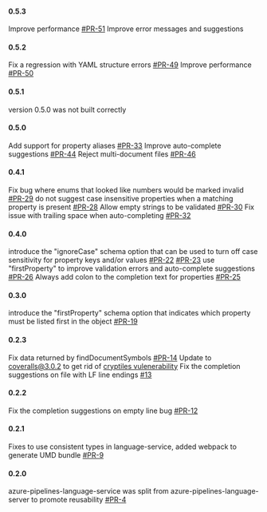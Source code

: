 
#### 0.5.3
Improve performance [#PR-51](https://github.com/Microsoft/azure-pipelines-language-server/pull/51)
Improve error messages and suggestions

#### 0.5.2
Fix a regression with YAML structure errors [#PR-49](https://github.com/Microsoft/azure-pipelines-language-server/pull/49)
Improve performance [#PR-50](https://github.com/Microsoft/azure-pipelines-language-server/pull/50)

#### 0.5.1
version 0.5.0 was not built correctly

#### 0.5.0
Add support for property aliases [#PR-33](https://github.com/Microsoft/azure-pipelines-language-server/pull/33)
Improve auto-complete suggestions [#PR-44](https://github.com/Microsoft/azure-pipelines-language-server/pull/44)
Reject multi-document files [#PR-46](https://github.com/Microsoft/azure-pipelines-language-server/pull/46)

#### 0.4.1 
Fix bug where enums that looked like numbers would be marked invalid [#PR-29](https://github.com/Microsoft/azure-pipelines-language-server/pull/29)
do not suggest case insensitive properties when a matching property is present [#PR-28](https://github.com/Microsoft/azure-pipelines-language-server/pull/28)
Allow empty strings to be validated [#PR-30](https://github.com/Microsoft/azure-pipelines-language-server/pull/30)
Fix issue with trailing space when auto-completing [#PR-32](https://github.com/Microsoft/azure-pipelines-language-server/pull/32)

#### 0.4.0
introduce the "ignoreCase" schema option that can be used to turn off case sensitivity for property keys and/or values
    [#PR-22](https://github.com/Microsoft/azure-pipelines-language-server/pull/22)
    [#PR-23](https://github.com/Microsoft/azure-pipelines-language-server/pull/23)
use "firstProperty" to improve validation errors and auto-complete suggestions [#PR-26](https://github.com/Microsoft/azure-pipelines-language-server/pull/26)
Always add colon to the completion text for properties [#PR-25](https://github.com/Microsoft/azure-pipelines-language-server/pull/25)

#### 0.3.0
introduce the "firstProperty" schema option that indicates which property must be listed first in the object [#PR-19](https://github.com/Microsoft/azure-pipelines-language-server/pull/19)

#### 0.2.3
Fix data returned by findDocumentSymbols [#PR-14](https://github.com/Microsoft/azure-pipelines-language-server/pull/14)
Update to coveralls@3.0.2 to get rid of [cryptiles vulenerability](https://github.com/hapijs/cryptiles/issues/34)
Fix the completion suggestions on file with LF line endings [#13](https://github.com/Microsoft/azure-pipelines-language-server/issues/13)

#### 0.2.2
Fix the completion suggestions on empty line bug [#PR-12](https://github.com/Microsoft/azure-pipelines-language-server/pull/12)

#### 0.2.1
Fixes to use consistent types in language-service, added webpack to generate UMD bundle [#PR-9](https://github.com/Microsoft/azure-pipelines-language-server/pull/9)

#### 0.2.0
azure-pipelines-language-service was split from azure-pipelines-language-server to promote reusability [#PR-4](https://github.com/Microsoft/azure-pipelines-language-server/pull/4)
